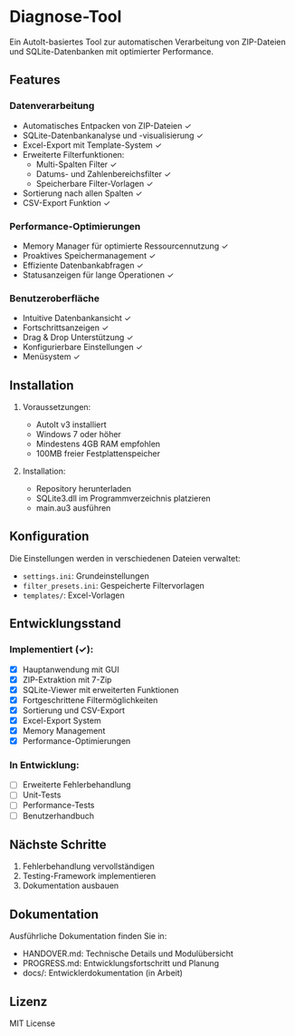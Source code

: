 # Diagnose-Tool

Ein AutoIt-basiertes Tool zur automatischen Verarbeitung von ZIP-Dateien und SQLite-Datenbanken mit optimierter Performance.

## Features

### Datenverarbeitung
- Automatisches Entpacken von ZIP-Dateien ✓
- SQLite-Datenbankanalyse und -visualisierung ✓
- Excel-Export mit Template-System ✓
- Erweiterte Filterfunktionen:
  - Multi-Spalten Filter ✓
  - Datums- und Zahlenbereichsfilter ✓
  - Speicherbare Filter-Vorlagen ✓
- Sortierung nach allen Spalten ✓
- CSV-Export Funktion ✓

### Performance-Optimierungen
- Memory Manager für optimierte Ressourcennutzung ✓
- Proaktives Speichermanagement ✓
- Effiziente Datenbankabfragen ✓
- Statusanzeigen für lange Operationen ✓

### Benutzeroberfläche
- Intuitive Datenbankansicht ✓
- Fortschrittsanzeigen ✓
- Drag & Drop Unterstützung ✓
- Konfigurierbare Einstellungen ✓
- Menüsystem ✓

## Installation

1. Voraussetzungen:
   - AutoIt v3 installiert
   - Windows 7 oder höher
   - Mindestens 4GB RAM empfohlen
   - 100MB freier Festplattenspeicher

2. Installation:
   - Repository herunterladen
   - SQLite3.dll im Programmverzeichnis platzieren
   - main.au3 ausführen

## Konfiguration

Die Einstellungen werden in verschiedenen Dateien verwaltet:
- `settings.ini`: Grundeinstellungen
- `filter_presets.ini`: Gespeicherte Filtervorlagen
- `templates/`: Excel-Vorlagen

## Entwicklungsstand

### Implementiert (✓):
- [x] Hauptanwendung mit GUI
- [x] ZIP-Extraktion mit 7-Zip
- [x] SQLite-Viewer mit erweiterten Funktionen
- [x] Fortgeschrittene Filtermöglichkeiten
- [x] Sortierung und CSV-Export
- [x] Excel-Export System
- [x] Memory Management
- [x] Performance-Optimierungen

### In Entwicklung:
- [ ] Erweiterte Fehlerbehandlung
- [ ] Unit-Tests
- [ ] Performance-Tests
- [ ] Benutzerhandbuch

## Nächste Schritte
1. Fehlerbehandlung vervollständigen
2. Testing-Framework implementieren
3. Dokumentation ausbauen

## Dokumentation

Ausführliche Dokumentation finden Sie in:
- HANDOVER.md: Technische Details und Modulübersicht
- PROGRESS.md: Entwicklungsfortschritt und Planung
- docs/: Entwicklerdokumentation (in Arbeit)

## Lizenz

MIT License